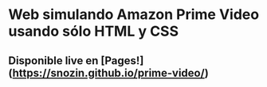 # Web simulando Amazon Prime Video usando sólo HTML y CSS

## Disponible live en [Pages!] (https://snozin.github.io/prime-video/)
